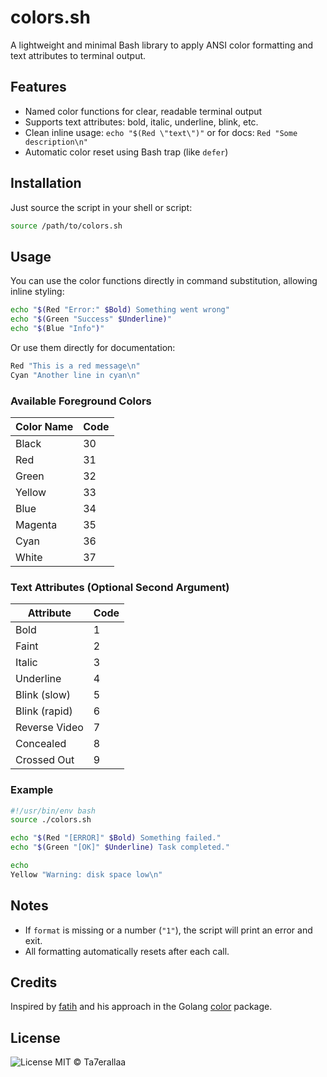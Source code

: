 # colors.sh

A lightweight and minimal Bash library to apply ANSI color formatting and text attributes
to terminal output.

## Features

- Named color functions for clear, readable terminal output
- Supports text attributes: bold, italic, underline, blink, etc.
- Clean inline usage: `echo "$(Red \"text\")"` or for docs: `Red "Some description\n"`
- Automatic color reset using Bash trap (like `defer`)

## Installation

Just source the script in your shell or script:

```bash
source /path/to/colors.sh
```

## Usage

You can use the color functions directly in command substitution, allowing inline styling:

```bash
echo "$(Red "Error:" $Bold) Something went wrong"
echo "$(Green "Success" $Underline)"
echo "$(Blue "Info")"
```

Or use them directly for documentation:

```bash
Red "This is a red message\n"
Cyan "Another line in cyan\n"
```

### Available Foreground Colors

| Color Name | Code |
| ---------- | ---- |
| Black      | 30   |
| Red        | 31   |
| Green      | 32   |
| Yellow     | 33   |
| Blue       | 34   |
| Magenta    | 35   |
| Cyan       | 36   |
| White      | 37   |

### Text Attributes (Optional Second Argument)

| Attribute     | Code |
| ------------- | ---- |
| Bold          | 1    |
| Faint         | 2    |
| Italic        | 3    |
| Underline     | 4    |
| Blink (slow)  | 5    |
| Blink (rapid) | 6    |
| Reverse Video | 7    |
| Concealed     | 8    |
| Crossed Out   | 9    |

### Example

```bash
#!/usr/bin/env bash
source ./colors.sh

echo "$(Red "[ERROR]" $Bold) Something failed."
echo "$(Green "[OK]" $Underline) Task completed."

echo
Yellow "Warning: disk space low\n"
```

## Notes

- If `format` is missing or a number (`"1"`), the script will print an error and exit.
- All formatting automatically resets after each call.

## Credits

Inspired by [fatih](https://github.com/fatih) and his approach in the Golang
[color](https://github.com/fatih/color) package.

## License

![License](https://img.shields.io/github/license/ta7erallaa/color) MIT © Ta7erallaa
